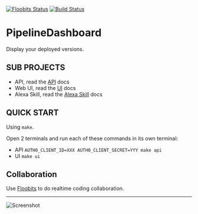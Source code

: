 [![Floobits Status](https://floobits.com/eddiejaoude/DashboardHub-PipelineDashboard.svg)](https://floobits.com/eddiejaoude/DashboardHub-PipelineDashboard/redirect)
[![Build Status](https://travis-ci.org/DashboardHub/PipelineDashboard.svg?branch=prototype-v0.7.0)](https://travis-ci.org/DashboardHub/PipelineDashboard)

# PipelineDashboard

Display your deployed versions.

## SUB PROJECTS

* API, read the [API](api/README.md) docs 
* Web UI, read the [UI](web/README.md) docs 
* Alexa Skill, read the [Alexa Skill](alexa/README.md) docs 

## QUICK START

Using `make`.

Open 2 terminals and run each of these commands in its own terminal:

- API `AUTH0_CLIENT_ID=XXX AUTH0_CLIENT_SECRET=YYY make api`
- UI `make ui`

## Collaboration

Use [Floobits](https://floobits.com/eddiejaoude/DashboardHub-PipelineDashboard) to do realtime coding collaboration.

---

![Screenshot](https://user-images.githubusercontent.com/624760/29202930-8cd1823a-7e64-11e7-88ba-15739a8f03d2.png)
